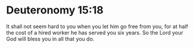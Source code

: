 # Deuteronomy 15:18

It shall not seem hard to you when you let him go free from you, for at half the cost of a hired worker he has served you six years. So the Lord your God will bless you in all that you do.
